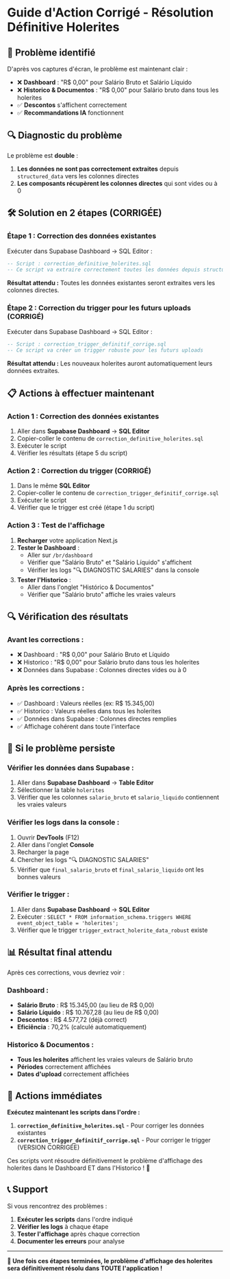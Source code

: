 # Guide d'Action Corrigé - Résolution Définitive Holerites

## 🎯 **Problème identifié**

D'après vos captures d'écran, le problème est maintenant clair :
- ❌ **Dashboard** : "R$ 0,00" pour Salário Bruto et Salário Líquido
- ❌ **Historico & Documentos** : "R$ 0,00" pour Salário bruto dans tous les holerites
- ✅ **Descontos** s'affichent correctement
- ✅ **Recommandations IA** fonctionnent

## 🔍 **Diagnostic du problème**

Le problème est **double** :
1. **Les données ne sont pas correctement extraites** depuis `structured_data` vers les colonnes directes
2. **Les composants récupèrent les colonnes directes** qui sont vides ou à 0

## 🛠️ **Solution en 2 étapes (CORRIGÉE)**

### **Étape 1 : Correction des données existantes**

Exécuter dans Supabase Dashboard → SQL Editor :

```sql
-- Script : correction_definitive_holerites.sql
-- Ce script va extraire correctement toutes les données depuis structured_data
```

**Résultat attendu :** Toutes les données existantes seront extraites vers les colonnes directes.

### **Étape 2 : Correction du trigger pour les futurs uploads (CORRIGÉ)**

Exécuter dans Supabase Dashboard → SQL Editor :

```sql
-- Script : correction_trigger_definitif_corrige.sql
-- Ce script va créer un trigger robuste pour les futurs uploads
```

**Résultat attendu :** Les nouveaux holerites auront automatiquement leurs données extraites.

## 📋 **Actions à effectuer maintenant**

### **Action 1 : Correction des données existantes**
1. Aller dans **Supabase Dashboard** → **SQL Editor**
2. Copier-coller le contenu de `correction_definitive_holerites.sql`
3. Exécuter le script
4. Vérifier les résultats (étape 5 du script)

### **Action 2 : Correction du trigger (CORRIGÉ)**
1. Dans le même **SQL Editor**
2. Copier-coller le contenu de `correction_trigger_definitif_corrige.sql`
3. Exécuter le script
4. Vérifier que le trigger est créé (étape 1 du script)

### **Action 3 : Test de l'affichage**
1. **Recharger** votre application Next.js
2. **Tester le Dashboard** :
   - Aller sur `/br/dashboard`
   - Vérifier que "Salário Bruto" et "Salário Líquido" s'affichent
   - Vérifier les logs "🔍 DIAGNOSTIC SALARIES" dans la console
3. **Tester l'Historico** :
   - Aller dans l'onglet "Histórico & Documentos"
   - Vérifier que "Salário bruto" affiche les vraies valeurs

## 🔍 **Vérification des résultats**

### **Avant les corrections :**
- ❌ Dashboard : "R$ 0,00" pour Salário Bruto et Líquido
- ❌ Historico : "R$ 0,00" pour Salário bruto dans tous les holerites
- ❌ Données dans Supabase : Colonnes directes vides ou à 0

### **Après les corrections :**
- ✅ Dashboard : Valeurs réelles (ex: R$ 15.345,00)
- ✅ Historico : Valeurs réelles dans tous les holerites
- ✅ Données dans Supabase : Colonnes directes remplies
- ✅ Affichage cohérent dans toute l'interface

## 🚨 **Si le problème persiste**

### **Vérifier les données dans Supabase :**
1. Aller dans **Supabase Dashboard** → **Table Editor**
2. Sélectionner la table `holerites`
3. Vérifier que les colonnes `salario_bruto` et `salario_liquido` contiennent les vraies valeurs

### **Vérifier les logs dans la console :**
1. Ouvrir **DevTools** (F12)
2. Aller dans l'onglet **Console**
3. Recharger la page
4. Chercher les logs "🔍 DIAGNOSTIC SALARIES"
5. Vérifier que `final_salario_bruto` et `final_salario_liquido` ont les bonnes valeurs

### **Vérifier le trigger :**
1. Aller dans **Supabase Dashboard** → **SQL Editor**
2. Exécuter : `SELECT * FROM information_schema.triggers WHERE event_object_table = 'holerites';`
3. Vérifier que le trigger `trigger_extract_holerite_data_robust` existe

## 📊 **Résultat final attendu**

Après ces corrections, vous devriez voir :

### **Dashboard :**
- **Salário Bruto** : R$ 15.345,00 (au lieu de R$ 0,00)
- **Salário Líquido** : R$ 10.767,28 (au lieu de R$ 0,00)
- **Descontos** : R$ 4.577,72 (déjà correct)
- **Eficiência** : 70,2% (calculé automatiquement)

### **Historico & Documentos :**
- **Tous les holerites** affichent les vraies valeurs de Salário bruto
- **Périodes** correctement affichées
- **Dates d'upload** correctement affichées

## 🎉 **Actions immédiates**

**Exécutez maintenant les scripts dans l'ordre :**

1. **`correction_definitive_holerites.sql`** - Pour corriger les données existantes
2. **`correction_trigger_definitif_corrige.sql`** - Pour corriger le trigger (VERSION CORRIGÉE)

Ces scripts vont résoudre définitivement le problème d'affichage des holerites dans le Dashboard ET dans l'Historico ! 🚀

## 📞 **Support**

Si vous rencontrez des problèmes :
1. **Exécuter les scripts** dans l'ordre indiqué
2. **Vérifier les logs** à chaque étape
3. **Tester l'affichage** après chaque correction
4. **Documenter les erreurs** pour analyse

---

**🎉 Une fois ces étapes terminées, le problème d'affichage des holerites sera définitivement résolu dans TOUTE l'application !** 